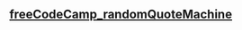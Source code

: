 ## [freeCodeCamp_randomQuoteMachine](https://sherylsoenarijo.github.io/freeCodeCamp_randomQuoteMachine/)
